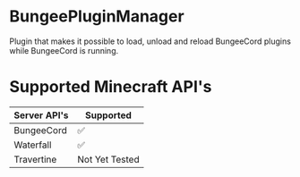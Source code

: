 # BungeePluginManager

Plugin that makes it possible to load, unload and reload BungeeCord plugins while BungeeCord is running.

# Supported Minecraft API's

| Server API's | Supported          |
| ------- | ------------------ |
| BungeeCord     | :white_check_mark: |
| Waterfall     | :white_check_mark: |
|Travertine| Not Yet Tested

